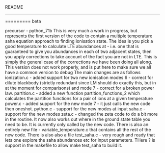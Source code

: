 README
***
=========
beta

precursor - python_71b
This is very much a work in progress, but represents the first version of the code to contain a multiple temperature saha equation approach to finding ionisation state. The idea is you pick a good temperature to calculate LTE abundances at - i.e. one that is guaranteed to give you abundances in each of two adjacent states, then you apply corrections to take account of the fact you are not in LTE. This is simply the general case of the corrections we have been doing all along. This version does not work properly, and is put here to make sure we all have a common version to debug
The main changes are as follows
ionization.c - added support for two new ionisation modes 6 - correct for dilute blackbody (strictly redundant since LM should do exactly this, but in at the moment for comparisons) and mode 7 - correct for a broken power law.
partition.c - added a new function partition_functions_2 which calculates the partition functions for a pair of ions at a given temperature
power.c - added support for the new mode 7 - it just calls the new code then oneshot.
python.c - support for the new modes at input
saha.c - support for the new modes
zeta.c - changed the zeta code to do a bit more in the routine. It now also works out where in the ground state table you need to be. It is currently only called by the new code.
There is also an entirely new file - variable_temperature.c that contains all the rest of the new code.
There is also also a file test_saha.c - very rough and ready that lets one explore the saha abundances etc for input parameters. THere ? is support in the makefile to allow make test_saha to build it.

